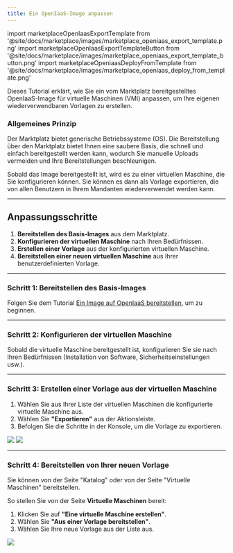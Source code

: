 ```yaml
---
title: Ein OpenIaaS-Image anpassen
---
```

import marketplaceOpenIaasExportTemplate from '@site/docs/marketplace/images/marketplace_openiaas_export_template.png'
import marketplaceOpenIaasExportTemplateButton from '@site/docs/marketplace/images/marketplace_openiaas_export_template_button.png'
import marketplaceOpeniaasDeployFromTemplate from '@site/docs/marketplace/images/marketplace_openiaas_deploy_from_template.png'

Dieses Tutorial erklärt, wie Sie ein vom Marktplatz bereitgestelltes OpenIaaS-Image für virtuelle Maschinen (VMI) anpassen, um Ihre eigenen wiederverwendbaren Vorlagen zu erstellen.

### Allgemeines Prinzip

Der Marktplatz bietet generische Betriebssysteme (OS). Die Bereitstellung über den Marktplatz bietet Ihnen eine saubere Basis, die schnell und einfach bereitgestellt werden kann, wodurch Sie manuelle Uploads vermeiden und Ihre Bereitstellungen beschleunigen.

Sobald das Image bereitgestellt ist, wird es zu einer virtuellen Maschine, die Sie konfigurieren können. Sie können es dann als Vorlage exportieren, die von allen Benutzern in Ihrem Mandanten wiederverwendet werden kann.

---

## Anpassungsschritte

1.  **Bereitstellen des Basis-Images** aus dem Marktplatz.
2.  **Konfigurieren der virtuellen Maschine** nach Ihren Bedürfnissen.
3.  **Erstellen einer Vorlage** aus der konfigurierten virtuellen Maschine.
4.  **Bereitstellen einer neuen virtuellen Maschine** aus Ihrer benutzerdefinierten Vorlage.

---

### Schritt 1: Bereitstellen des Basis-Images

Folgen Sie dem Tutorial [Ein Image auf OpenIaaS bereitstellen](./deploy_openiaas.md), um zu beginnen.

---

### Schritt 2: Konfigurieren der virtuellen Maschine

Sobald die virtuelle Maschine bereitgestellt ist, konfigurieren Sie sie nach Ihren Bedürfnissen (Installation von Software, Sicherheitseinstellungen usw.).

---

### Schritt 3: Erstellen einer Vorlage aus der virtuellen Maschine

1.  Wählen Sie aus Ihrer Liste der virtuellen Maschinen die konfigurierte virtuelle Maschine aus.
2.  Wählen Sie **"Exportieren"** aus der Aktionsleiste.
3.  Befolgen Sie die Schritte in der Konsole, um die Vorlage zu exportieren.

<img src={marketplaceOpenIaasExportTemplateButton} />
<img src={marketplaceOpenIaasExportTemplate} />

---

### Schritt 4: Bereitstellen von Ihrer neuen Vorlage

Sie können von der Seite "Katalog" oder von der Seite "Virtuelle Maschinen" bereitstellen.

So stellen Sie von der Seite **Virtuelle Maschinen** bereit:
1.  Klicken Sie auf **"Eine virtuelle Maschine erstellen"**.
2.  Wählen Sie **"Aus einer Vorlage bereitstellen"**.
3.  Wählen Sie Ihre neue Vorlage aus der Liste aus.

<img src={marketplaceOpeniaasDeployFromTemplate} />
